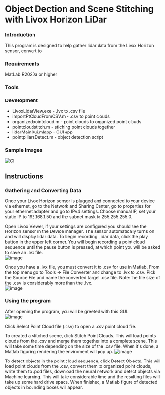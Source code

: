 # Object Dection and Scene Stitching with Livox Horizon LiDar
### Introduction 
This program is designed to help gather lidar data from the Livox Horizon sensor, convert to 

### Requirements
  MatLab R2020a or higher

### Tools


### Development
 - LivoxLidarView.exe     - .lvx to .csv file
 - importPtCloudFromCSV.m - .csv to point clouds
 - organizedpointcloud.m  - point clouds to organized point clouds
 - pointcloudstitch.m     - stiching point clouds together
 - lidarMainGui.mlapp     - GUI app
 - pointpillarsDetect.m   - object detection script
### Sample Images

![CI](https://github.com/cs481-ekh/s21-team-lidar/workflows/CI/badge.svg)

## Instructions
### Gathering and Converting Data
Once your Livox Horizon sensor is plugged and connected to your device via ethernet, go to the Network and Sharing Center, go to properties for your ethernet adapter and  go to IPv4 settings. Choose manual IP, set your static IP to 192.168.1.50 and the subnet mask to 255.255.255.0.

Open Livox Viewer, if your settings are configured you should see the Horizon sensor in the Device manager. The sensor automatically turns on and will display lidar data. To begin recording Lidar data, click the play button in the upper left corner. You will begin recording a point cloud sequence until the pause button is pressed, at which point you will be asked to save an .lvx file.  
![image](https://user-images.githubusercontent.com/32054828/115180394-b22e9a00-a092-11eb-8619-534dab3a8d33.png)

Once you have a .lvx file, you must convert it to .csv for use in Matlab. From the top menu go to Tools -> File Converter and change to .lvx to .csv. Pick the Source File and name the converted target .csv file. Note: the file size of the .csv is considerably more than the .lvx.   
![image](https://user-images.githubusercontent.com/32054828/115180551-105b7d00-a093-11eb-8586-31aee8056c87.png)

### Using the program
After opening the program, you will be greeted with this GUI.  
![image](https://user-images.githubusercontent.com/32054828/115182049-7ac1ec80-a096-11eb-90b6-15ae1e5779ab.png)  

Click Select Point Cloud file (.csv) to open a .csv point cloud file.

To created a stitched scene, click Stitch Point Clouds. This will load points clouds from the .csv and merge them together into a complete scene. This will take some time depending on the size of the .csv file. When it's done, a Matlab figuring rendering the enviroment will pop up. 
![image](https://user-images.githubusercontent.com/32054828/115182531-59153500-a097-11eb-847f-ce1611f0cefd.png)

To detect objects in the point cloud sequence, click Detect Objects. This will load point clouds from the .csv, convert them to organized point clouds, write them to .pcd files, download the neural network and detect objects via Machine learning. This will take considerable time and the resulting files will take up some hard drive space. When finished, a Matlab figure of detected objects in bounding boxes will appear.

